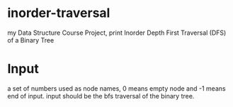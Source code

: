 # inorder-traversal
my Data Structure Course Project, print Inorder Depth First Traversal (DFS) of a Binary Tree 
# Input
a set of numbers used as node names, 0 means empty node and -1 means end of input. input should be the bfs traversal of the binary tree.

